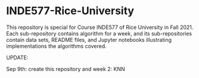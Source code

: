 # INDE577-Rice-University

This repository is special for Course INDE577 of Rice University in Fall 2021. Each sub-repository contains algorithm for a week, and its sub-repositories contain data sets, README files, and Jupyter notebooks illustrating implementations the algorithms covered. 

UPDATE:

Sep 9th: create this repository and week 2: KNN
